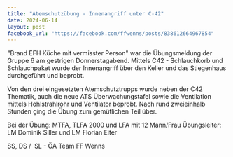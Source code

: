 ```yaml
---
title: "Atemschutzübung - Innenangriff unter C-42"
date: 2024-06-14
layout: post
facebook_url: "https://facebook.com/ffwenns/posts/838612664967854"
---
```


"Brand EFH Küche mit vermisster Person" war die Übungsmeldung der Gruppe 6 am gestrigen Donnerstagabend. Mittels C42 - Schlauchkorb und Schlauchpaket wurde der Innenangriff über den Keller und das Stiegenhaus durchgeführt und beprobt. 

Von den drei eingesetzten Atemschutztrupps wurde neben der C42 Thematik, auch die neue ATS Überwachungstafel sowie die Ventilation mittels Hohlstrahlrohr und Ventilator beprobt. Nach rund zweieinhalb Stunden ging die Übung zum gemütlichen Teil über.

Bei der Übung:
 MTFA, TLFA 2000 und LFA mit 12 Mann/Frau
 Übungsleiter: LM Dominik Siller und LM Florian Eiter

 SS, DS / ️ SL - ÖA Team FF Wenns